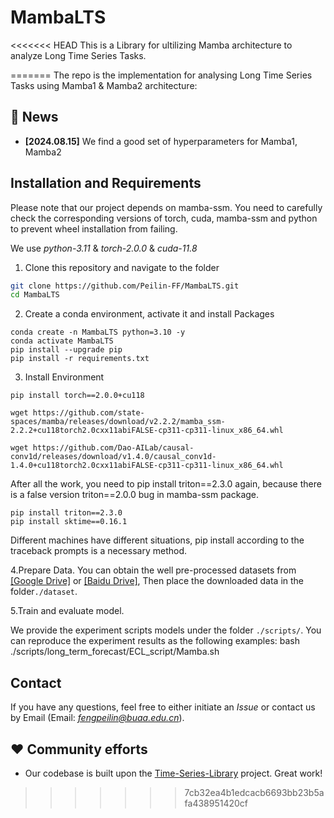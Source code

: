 # MambaLTS
<<<<<<< HEAD
This is a Library for ultilizing Mamba architecture to analyze Long Time Series Tasks.

=======
The repo is the implementation for analysing Long Time Series Tasks using Mamba1 \& Mamba2 architecture:
## &#x1F389; News
* **[2024.08.15]**  We find a good set of hyperparameters for Mamba1, Mamba2 
## Installation and Requirements
Please note that our project depends on mamba-ssm. You need to carefully check the corresponding versions of torch, cuda, mamba-ssm and python to prevent wheel installation from failing.

We use *python-3.11* \& *torch-2.0.0* \& *cuda-11.8*  
1. Clone this repository and navigate to the folder
```bash
git clone https://github.com/Peilin-FF/MambaLTS.git
cd MambaLTS
```

2. Create a conda environment, activate it and install Packages
```Shell
conda create -n MambaLTS python=3.10 -y
conda activate MambaLTS
pip install --upgrade pip 
pip install -r requirements.txt
```

3. Install Environment
```Shell
pip install torch==2.0.0+cu118
```
```Shell
wget https://github.com/state-spaces/mamba/releases/download/v2.2.2/mamba_ssm-2.2.2+cu118torch2.0cxx11abiFALSE-cp311-cp311-linux_x86_64.whl
```
```Shell
wget https://github.com/Dao-AILab/causal-conv1d/releases/download/v1.4.0/causal_conv1d-1.4.0+cu118torch2.0cxx11abiFALSE-cp311-cp311-linux_x86_64.whl
```
After all the work, you need to pip install triton==2.3.0 again, because there is a false version triton==2.0.0 bug in mamba-ssm package.
```Shell
pip install triton==2.3.0
pip install sktime==0.16.1
```
Different machines have different situations, pip install according to the traceback prompts is a necessary method.

4.Prepare Data. 
You can obtain the well pre-processed datasets from [[Google Drive]](https://drive.google.com/drive/folders/13Cg1KYOlzM5C7K8gK8NfC-F3EYxkM3D2?usp=sharing) or [[Baidu Drive]](https://pan.baidu.com/s/1r3KhGd0Q9PJIUZdfEYoymg?pwd=i9iy), Then place the downloaded data in the folder`./dataset`.

5.Train and evaluate model. 

We provide the experiment scripts models under the folder `./scripts/`. You can reproduce the experiment results as the following examples:
bash ./scripts/long_term_forecast/ECL_script/Mamba.sh

## Contact
If you have any questions, feel free to either initiate an *Issue* or contact us by Email (Email: *fengpeilin@buaa.edu.cn*).

## ❤️ Community efforts
* Our codebase is built upon the [Time-Series-Library](https://github.com/thuml/Time-Series-Library) project. Great work!
>>>>>>> 7cb32ea4b1edcacb6693bb23b5afa438951420cf
